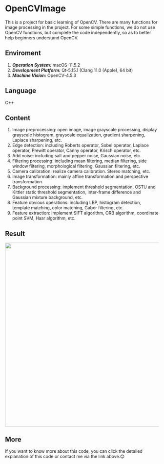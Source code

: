 # OpenCVImage

This is a project for basic learning of OpenCV. There are many functions for image processing in the project. For some simple functions, we do not use OpenCV functions, but complete the code independently, so as to better help beginners understand OpenCV.

## Enviroment

1. ***Operation System:*** macOS-11.5.2
2. ***Development Platform:*** Qt-5.15.1 (Clang 11.0 (Apple), 64 bit)
3. ***Machine Vision:*** OpenCV-4.5.3

## Language

C++

## Content

1. Image preprocessing: open image, image grayscale processing, display grayscale histogram, grayscale equalization, gradient sharpening, Laplace sharpening, etc.
2. Edge detection: including Roberts operator, Sobel operator, Laplace operator, Prewitt operator, Canny operator, Krisch operator, etc.
3. Add noise: including salt and pepper noise, Gaussian noise, etc.
4. Filtering processing: including mean filtering, median filtering, side window filtering, morphological filtering, Gaussian filtering, etc.
5. Camera calibration: realize camera calibration. Stereo matching, etc.
6. Image transformation: mainly affine transformation and perspective transformation.
7. Background processing: implement threshold segmentation, OSTU and Kittler static threshold segmentation, inter-frame difference and Gaussian mixture background, etc.
8. Feature obvious operations: including LBP, histogram detection, template matching, color matching, Gabor filtering, etc.
9. Feature extraction: implement SIFT algorithm, ORB algorithm, coordinate point SVM, Haar algorithm, etc.

## Result

<img src="https://github.com/QiTianyu-0403/OpenCVImage/blob/main/1.jpg" width="600" >

## More

If you want to know more about this code, you can click the detailed explanation of this code or contact me via the link above.😊
